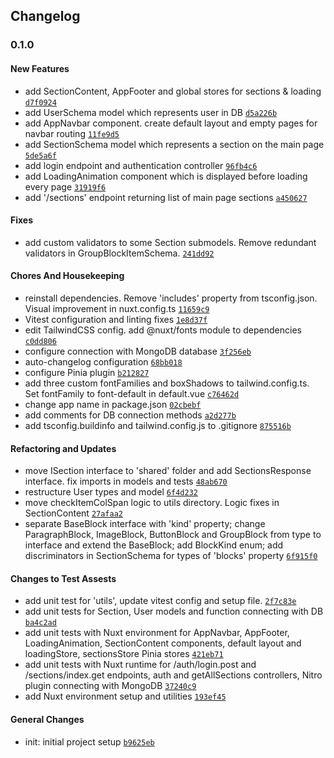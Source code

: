 ## Changelog

### 0.1.0

#### New Features

-  add SectionContent, AppFooter and global stores for sections & loading  [`d7f0924`](https://github.com/geniuszmath75/personal-portfolio-platform/commit/d7f09240c895c9ca6dd3c0ac9a8f4610560d32c3)
-  add UserSchema model which represents user in DB  [`d5a226b`](https://github.com/geniuszmath75/personal-portfolio-platform/commit/d5a226b301b5dbda0b042d595902b0cc75f14188)
-  add AppNavbar component. create default layout and empty pages for navbar routing  [`11fe9d5`](https://github.com/geniuszmath75/personal-portfolio-platform/commit/11fe9d51561ec26a3b3e999ec67c1410f952a5cd)
-  add SectionSchema model which represents a section on the main page  [`5de5a6f`](https://github.com/geniuszmath75/personal-portfolio-platform/commit/5de5a6f1a580fa021ee6e90b6da358d28c227353)
-  add login endpoint and authentication controller  [`96fb4c6`](https://github.com/geniuszmath75/personal-portfolio-platform/commit/96fb4c6e7e8b8241ac97a380e09591f76ace953a)
-  add LoadingAnimation component which is displayed before loading every page  [`31919f6`](https://github.com/geniuszmath75/personal-portfolio-platform/commit/31919f639dd401a131ed84d5cdc41f64515d8de1)
-  add '/sections' endpoint returning list of main page sections  [`a450627`](https://github.com/geniuszmath75/personal-portfolio-platform/commit/a4506276134eadba621e6a2d906a7be2f0fcd27c)

#### Fixes

-  add custom validators to some Section submodels. Remove redundant validators in GroupBlockItemSchema.  [`241dd92`](https://github.com/geniuszmath75/personal-portfolio-platform/commit/241dd925ef933dca234538a9d502a28c1df72ed9)

#### Chores And Housekeeping

-  reinstall dependencies. Remove 'includes' property from tsconfig.json. Visual improvement in nuxt.config.ts  [`11659c9`](https://github.com/geniuszmath75/personal-portfolio-platform/commit/11659c9153d4d0abde29ff04434636dc7b6f8a0d)
-  Vitest configuration and linting fixes  [`1e8d37f`](https://github.com/geniuszmath75/personal-portfolio-platform/commit/1e8d37fdb91402527cd013a8f1aab743f2f9850a)
-  edit TailwindCSS config. add @nuxt/fonts module to dependencies  [`c0dd806`](https://github.com/geniuszmath75/personal-portfolio-platform/commit/c0dd806644d01163b168d738bdcf7a19a8105aeb)
-  configure connection with MongoDB database  [`3f256eb`](https://github.com/geniuszmath75/personal-portfolio-platform/commit/3f256ebf756cd99d86b40e575ac6ab6416e6bea8)
-  auto-changelog configuration  [`68bb018`](https://github.com/geniuszmath75/personal-portfolio-platform/commit/68bb018edb226b1b88b4536a3ab80451c43ebf8f)
-  configure Pinia plugin  [`b212827`](https://github.com/geniuszmath75/personal-portfolio-platform/commit/b212827c80f7cdc87d16179d8ce695ae0281e5d8)
-  add three custom fontFamilies and boxShadows to tailwind.config.ts. Set fontFamily to font-default in default.vue  [`c76462d`](https://github.com/geniuszmath75/personal-portfolio-platform/commit/c76462dfa91247209fab1f4d439d4dd51b00712c)
-  change app name in package.json  [`02cbebf`](https://github.com/geniuszmath75/personal-portfolio-platform/commit/02cbebffc2ec249c9212c1ad4953444558f09a71)
-  add comments for DB connection methods  [`a2d277b`](https://github.com/geniuszmath75/personal-portfolio-platform/commit/a2d277bf03448a917d7942a312343a187b04c41d)
-  add tsconfig.buildinfo and tailwind.config.js to .gitignore  [`875516b`](https://github.com/geniuszmath75/personal-portfolio-platform/commit/875516b4f959b647018d8e4ae4ee839870115271)

#### Refactoring and Updates

-  move ISection interface to 'shared' folder and add SectionsResponse interface. fix imports in models and tests  [`48ab670`](https://github.com/geniuszmath75/personal-portfolio-platform/commit/48ab6700809b26112a07286afb75599448a7de91)
-  restructure User types and model  [`6f4d232`](https://github.com/geniuszmath75/personal-portfolio-platform/commit/6f4d23295e933fa2194eb9c11130ba4056c4899b)
-  move checkItemColSpan logic to utils directory. Logic fixes in SectionContent  [`27afaa2`](https://github.com/geniuszmath75/personal-portfolio-platform/commit/27afaa294a677a04702107d44220eeb636a5aa6d)
-  separate BaseBlock interface with 'kind' property; change ParagraphBlock, ImageBlock, ButtonBlock and GroupBlock from type to interface and extend the BaseBlock; add BlockKind enum; add discriminators in SectionSchema for types of 'blocks' property  [`6f915f0`](https://github.com/geniuszmath75/personal-portfolio-platform/commit/6f915f09867f411e603f9fa29b487e5ee3000b6f)

#### Changes to Test Assests

-  add unit test for 'utils', update vitest config and setup file.  [`2f7c83e`](https://github.com/geniuszmath75/personal-portfolio-platform/commit/2f7c83ed5c737332d6297456244022f6619fd653)
-  add unit tests for Section, User models and function connecting with DB  [`ba4c2ad`](https://github.com/geniuszmath75/personal-portfolio-platform/commit/ba4c2ad89d0e9e4476c94919ce192b98be5e9f71)
-  add unit tests with Nuxt environment for AppNavbar, AppFooter, LoadingAnimation, SectionContent components, default layout and loadingStore, sectionsStore Pinia stores  [`421eb71`](https://github.com/geniuszmath75/personal-portfolio-platform/commit/421eb716cb780ee4bb6cfcb20b72b262c276831c)
-  add unit tests with Nuxt runtime for /auth/login.post and /sections/index.get endpoints, auth and getAllSections controllers, Nitro plugin connecting with MongoDB  [`37240c9`](https://github.com/geniuszmath75/personal-portfolio-platform/commit/37240c91ab48fa235138c6388ecb9f260b3bbc59)
-  add Nuxt environment setup and utilities  [`193ef45`](https://github.com/geniuszmath75/personal-portfolio-platform/commit/193ef45e94aa9937cf3daba07e157a730aacd9b5)

#### General Changes

- init: initial project setup  [`b9625eb`](https://github.com/geniuszmath75/personal-portfolio-platform/commit/b9625eb4835c914b80aa572bf86d2dc192a1c725)
